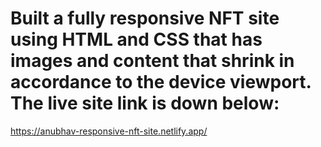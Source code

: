 # Built a fully responsive NFT site using HTML and CSS that has images and content that shrink in accordance to the device viewport. The live site link is down below:
https://anubhav-responsive-nft-site.netlify.app/
